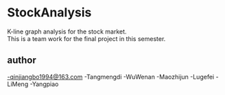 # StockAnalysis
K-line graph analysis for the stock market.<br>
This is a team work for the final project in this semester.

## author

-qinjiangbo1994@163.com
-Tangmengdi
-WuWenan
-Maozhijun
-Lugefei
-LiMeng
-Yangpiao
